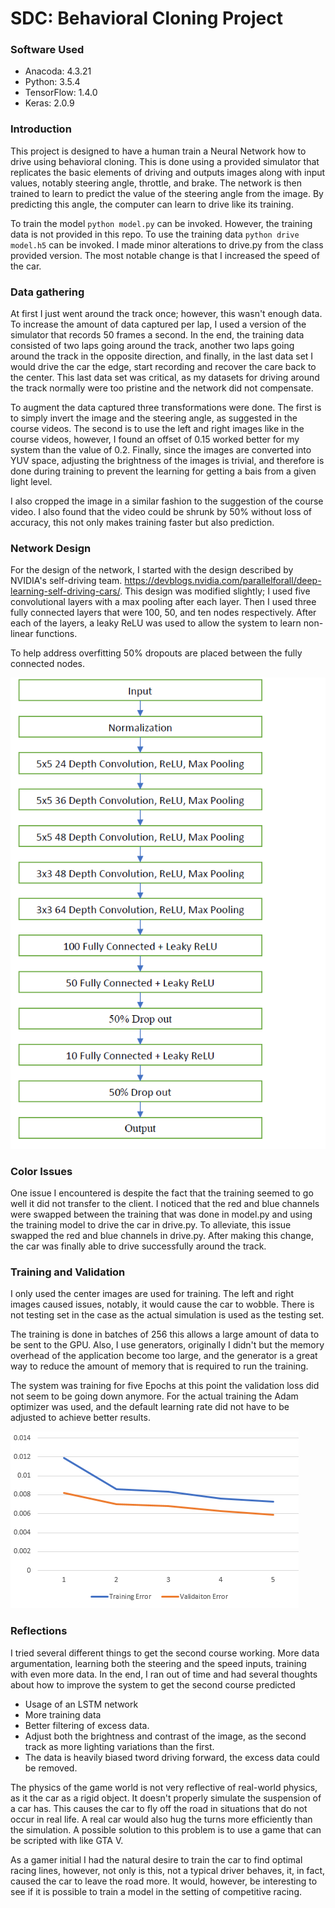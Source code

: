 # SDC: Behavioral Cloning Project

### Software Used

* Anacoda: 4.3.21
* Python:  3.5.4
* TensorFlow: 1.4.0
* Keras: 2.0.9

### Introduction
This project is designed to have a human train a Neural Network how to drive using behavioral cloning. This is done using a provided simulator that replicates the basic elements of driving and outputs images along with input values, notably steering angle, throttle, and brake. The network is then trained to learn to predict the value of the steering angle from the image. By predicting this angle, the computer can learn to drive like its training.

To train the model `python model.py` can be invoked. However, the training data is not provided in this repo. To use the training data `python drive model.h5` can be invoked. I made minor alterations to drive.py from the class provided version. The most notable change is that I increased the speed of the car.

### Data gathering

At first I just went around the track once; however, this wasn't enough data. To increase the amount of data captured per lap, I used a version of the simulator that records 50 frames a second. In the end, the training data consisted of two laps going around the track, another two laps going around the track in the opposite direction, and finally, in the last data set I would drive the car the edge, start recording and recover the care back to the center. This last data set was critical, as my datasets for driving around the track normally were too pristine and the network did not compensate.

To augment the data captured three transformations were done. The first is to simply invert the image and the steering angle, as suggested in the course videos. The second is to use the left and right images like in the course videos, however, I found an offset of 0.15 worked better for my system than the value of 0.2. Finally, since the images are converted into YUV space, adjusting the brightness of the images is trivial, and therefore is done during training to prevent the learning for getting a bais from a given light level.

I also cropped the image in a similar fashion to the suggestion of the course video. I also found that the video could be shrunk by 50% without loss of accuracy, this not only makes training faster but also prediction.

### Network Design

For the design of the network, I started with the design described by NVIDIA's self-driving team. https://devblogs.nvidia.com/parallelforall/deep-learning-self-driving-cars/. This design was modified slightly; I used five convolutional layers with a max pooling after each layer. Then I used three fully connected layers that were 100, 50, and ten nodes respectively. After each of the layers, a leaky ReLU was used to allow the system to learn non-linear functions.

To help address overfitting 50% dropouts are placed between the fully connected nodes.

![Training Error](images/network.png)

### Color Issues
One issue I encountered is despite the fact that the training seemed to go well it did not transfer to the client. I noticed that the red and blue channels were swapped between the training that was done in model.py and using the training model to drive the car in drive.py. To alleviate, this issue swapped the red and blue channels in drive.py. After making this change, the car was finally able to drive successfully around the track.

### Training and Validation
I only used the center images are used for training. The left and right images caused issues, notably, it would cause the car to wobble. There is not testing set in the case as the actual simulation is used as the testing set.

The training is done in batches of 256 this allows a large amount of data to be sent to the GPU. Also, I use generators, originally I didn't but the memory overhead of the application become too large, and the generator is a great way to reduce the amount of memory that is required to run the training.

The system was training for five Epochs at this point the validation loss did not seem to be going down anymore. For the actual training the Adam optimizer was used, and the default learning rate did not have to be adjusted to achieve better results.

![Training Error](images/error.png)

### Reflections

I tried several different things to get the second course working. More data argumentation, learning both the steering and the speed inputs, training with even more data. In the end, I ran out of time and had several thoughts about how to improve the system to get the second course predicted

* Usage of an LSTM network
* More training data
* Better filtering of excess data.
* Adjust both the brightness and contrast of the image, as the second track as more lighting variations than the first.
* The data is heavily biased tword driving forward, the excess data could be removed.

The physics of the game world is not very reflective of real-world physics, as it the car as a rigid object. It doesn't properly simulate the suspension of a car has. This causes the car to fly off the road in situations that do not occur in real life. A real car would also hug the turns more efficiently than the simulation. A possible solution to this problem is to use a game that can be scripted with like GTA V. 

As a gamer initial I had the natural desire to train the car to find optimal racing lines, however, not only is this, not a typical driver behaves, it, in fact, caused the car to leave the road more. It would, however, be interesting to see if it is possible to train a model in the setting of competitive racing.
